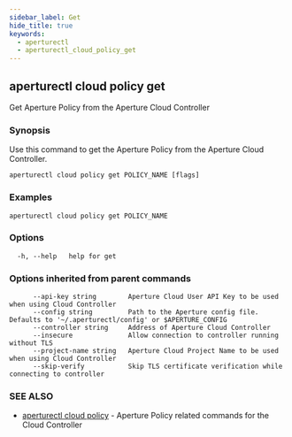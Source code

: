 ```yaml
---
sidebar_label: Get
hide_title: true
keywords:
  - aperturectl
  - aperturectl_cloud_policy_get
---
```


<!-- markdownlint-disable -->

## aperturectl cloud policy get

Get Aperture Policy from the Aperture Cloud Controller

### Synopsis

Use this command to get the Aperture Policy from the Aperture Cloud Controller.

```
aperturectl cloud policy get POLICY_NAME [flags]
```

### Examples

```
aperturectl cloud policy get POLICY_NAME
```

### Options

```
  -h, --help   help for get
```

### Options inherited from parent commands

```
      --api-key string        Aperture Cloud User API Key to be used when using Cloud Controller
      --config string         Path to the Aperture config file. Defaults to '~/.aperturectl/config' or $APERTURE_CONFIG
      --controller string     Address of Aperture Cloud Controller
      --insecure              Allow connection to controller running without TLS
      --project-name string   Aperture Cloud Project Name to be used when using Cloud Controller
      --skip-verify           Skip TLS certificate verification while connecting to controller
```

### SEE ALSO

- [aperturectl cloud policy](/reference/aperture-cli/aperturectl/cloud/policy/policy.md) - Aperture Policy related commands for the Cloud Controller

